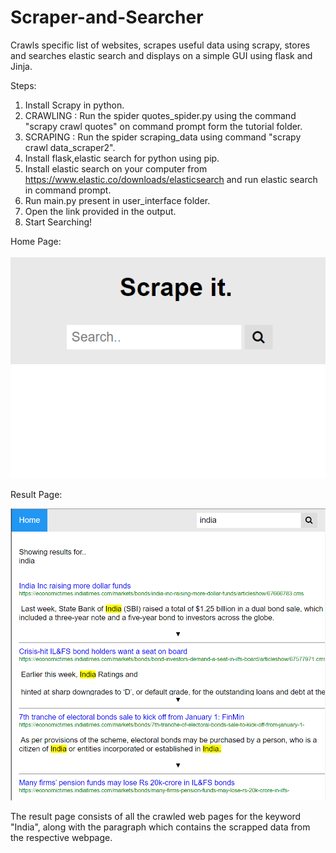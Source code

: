 # Scraper-and-Searcher
Crawls specific list of websites, scrapes useful data using scrapy, stores and searches elastic search and displays on a simple GUI using flask and Jinja.

Steps:
1. Install Scrapy in python.
2. CRAWLING : Run the spider quotes_spider.py using the command "scrapy crawl quotes" on command prompt form the tutorial folder.
3. SCRAPING : Run the spider scraping_data using command "scrapy crawl data_scraper2".
4. Install flask,elastic search for python using pip.
5. Install elastic search on your computer from https://www.elastic.co/downloads/elasticsearch and run elastic search in command prompt.
6. Run main.py present in user_interface folder.
7. Open the link provided in the output.
8. Start Searching!

Home Page:
</br>
</br>
<img src="https://github.com/MohitSinghvi/Scraper-and-Searcher/blob/master/Screenshots/main-page.PNG?raw=true"></img>

Result Page:
</br>

<img src="https://github.com/MohitSinghvi/Scraper-and-Searcher/blob/master/Screenshots/resultPage.PNG?raw=true"></img>

<p> The result page consists of all the crawled web pages for the keyword "India", along with the paragraph which contains the scrapped data from the respective webpage.</p>
